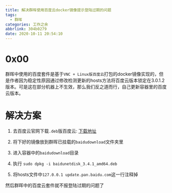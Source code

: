 ```yaml
---
title: 解决群晖使用百度云docker镜像提示登陆过期的问题
tags:
  - 群晖
categories: 工作之余
abbrlink: 304b0279
date: 2020-10-11 20:54:10
---
```


# 0x00

群晖中使用的百度套件是基于`VNC + Linux版百度云`打包的docker镜像实现的，但是作者因为稳定性原因通过修改检测更新的hosts方法将百度云版本锁定在3.0.1.2版本。可是这在部分机器上不生效，那么我们反之道而行，自己更新容器里的百度云版本。

# 解决方案

1. 去百度云官网下载`.deb`版百度云: [下载地址](https://pan.baidu.com/download)

2. 将下好的镜像放到群晖已挂载的`baidudownload`文件夹里

3. 进入容器中的`baidudownload`目录

4. 执行 `sudo dpkg -i baidunetdisk_3.4.1_amd64.deb`

5. 将hosts文件中`127.0.0.1 update.pan.baidu.com`这一行注释掉

然后群晖中的百度云套件就不报登陆过期的问题了